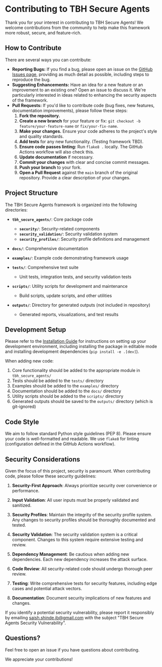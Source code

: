 # Contributing to TBH Secure Agents

Thank you for your interest in contributing to TBH Secure Agents! We welcome contributions from the community to help make this framework more robust, secure, and feature-rich.

## How to Contribute

There are several ways you can contribute:

*   **Reporting Bugs:** If you find a bug, please open an issue on the [GitHub Issues page](https://github.com/saishshinde15/TBH.AI_SecureAgents/issues), providing as much detail as possible, including steps to reproduce the bug.
*   **Suggesting Enhancements:** Have an idea for a new feature or an improvement to an existing one? Open an issue to discuss it. We're particularly interested in ideas related to enhancing the security aspects of the framework.
*   **Pull Requests:** If you'd like to contribute code (bug fixes, new features, documentation improvements), please follow these steps:
    1.  **Fork the repository.**
    2.  **Create a new branch** for your feature or fix: `git checkout -b feature/your-feature-name` or `fix/your-fix-name`.
    3.  **Make your changes.** Ensure your code adheres to the project's style and quality standards.
    4.  **Add tests** for any new functionality. (Testing framework TBD).
    5.  **Ensure code passes linting:** Run `flake8 .` locally. The GitHub Actions workflow will also check this.
    6.  **Update documentation** if necessary.
    7.  **Commit your changes** with clear and concise commit messages.
    8.  **Push your branch** to your fork.
    9.  **Open a Pull Request** against the `main` branch of the original repository. Provide a clear description of your changes.

## Project Structure

The TBH Secure Agents framework is organized into the following directories:

* **`tbh_secure_agents/`**: Core package code
  * **`security/`**: Security-related components
  * **`security_validation/`**: Security validation system
  * **`security_profiles/`**: Security profile definitions and management

* **`docs/`**: Comprehensive documentation

* **`examples/`**: Example code demonstrating framework usage

* **`tests/`**: Comprehensive test suite
  * Unit tests, integration tests, and security validation tests

* **`scripts/`**: Utility scripts for development and maintenance
  * Build scripts, update scripts, and other utilities

* **`outputs/`**: Directory for generated outputs (not included in repository)
  * Generated reports, visualizations, and test results

## Development Setup

Please refer to the [Installation Guide](./docs/installation.md) for instructions on setting up your development environment, including installing the package in editable mode and installing development dependencies (`pip install -e .[dev]`).

When adding new code:
1. Core functionality should be added to the appropriate module in `tbh_secure_agents/`
2. Tests should be added to the `tests/` directory
3. Examples should be added to the `examples/` directory
4. Documentation should be added to the `docs/` directory
5. Utility scripts should be added to the `scripts/` directory
6. Generated outputs should be saved to the `outputs/` directory (which is git-ignored)

## Code Style

We aim to follow standard Python style guidelines (PEP 8). Please ensure your code is well-formatted and readable. We use `flake8` for linting (configuration defined in the GitHub Actions workflow).

## Security Considerations

Given the focus of this project, security is paramount. When contributing code, please follow these security guidelines:

1. **Security-First Approach**: Always prioritize security over convenience or performance.

2. **Input Validation**: All user inputs must be properly validated and sanitized.

3. **Security Profiles**: Maintain the integrity of the security profile system. Any changes to security profiles should be thoroughly documented and tested.

4. **Security Validation**: The security validation system is a critical component. Changes to this system require extensive testing and review.

5. **Dependency Management**: Be cautious when adding new dependencies. Each new dependency increases the attack surface.

6. **Code Review**: All security-related code should undergo thorough peer review.

7. **Testing**: Write comprehensive tests for security features, including edge cases and potential attack vectors.

8. **Documentation**: Document security implications of new features and changes.

If you identify a potential security vulnerability, please report it responsibly by emailing saish.shinde.jb@gmail.com with the subject "TBH Secure Agents Security Vulnerability".

## Questions?

Feel free to open an issue if you have questions about contributing.

We appreciate your contributions!
